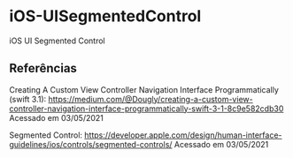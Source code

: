 # iOS-UISegmentedControl
iOS UI Segmented Control

## Referências

Creating A Custom View Controller Navigation Interface Programmatically (swift 3.1): https://medium.com/@Dougly/creating-a-custom-view-controller-navigation-interface-programmatically-swift-3-1-8c9e582cdb30 Acessado em 03/05/2021

Segmented Control: https://developer.apple.com/design/human-interface-guidelines/ios/controls/segmented-controls/ Acessado em 03/05/2021
